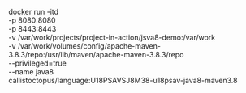 docker run -itd \
    -p 8080:8080 \
    -p 8443:8443 \
    -v /var/work/projects/project-in-action/jsva8-demo:/var/work \
    -v /var/work/volumes/config/apache-maven-3.8.3/repo:/usr/lib/maven/apache-maven-3.8.3/repo\
    --privileged=true \
    --name java8 \
    callistoctopus/language:U18PSAVSJ8M38-u18psav-java8-maven3.8